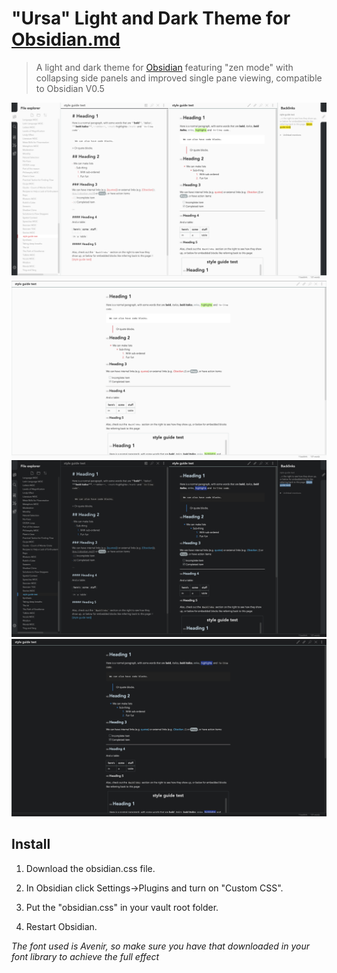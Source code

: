 # "Ursa" Light and Dark Theme for [Obsidian.md](https://obsidian.md/)

> A light and dark theme for [Obsidian](https://obsidian.md/) featuring "zen mode" with collapsing side panels and improved single pane viewing, compatible to Obsidian V0.5

![Screenshot](./light-theme_full.png)
![Screenshot](./light-theme_zen.png)
![Screenshot](./dark-theme_full.png)
![Screenshot](./dark-theme_zen.png)

## Install

1. Download the obsidian.css file.

2. In Obsidian click Settings->Plugins and turn on "Custom CSS".

3. Put the "obsidian.css" in your vault root folder.

4. Restart Obsidian.

_The font used is Avenir, so make sure you have that downloaded in your font library to achieve the full effect_
